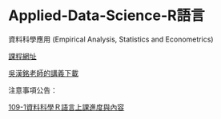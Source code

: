 # Applied-Data-Science-R語言
資料科學應用 (Empirical  Analysis, Statistics and Econometrics)  

[課程網址](https://github.com/HungHuaTien/Applied-Data-Science/)

[吳漢銘老師的講義下載](http://www.hmwu.idv.tw/index.php/r-software)




注意事項公告：

[109-1資料科學Ｒ語言上課進度與內容](https://colab.research.google.com/drive/1nxvV34uin5uUV4GW66aQ5u9JtNWtsz93?usp=sharing)
